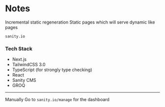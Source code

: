 # Notes

Incremental static regeneration
Static pages which will serve dynamic like pages

`sanity.io`

### Tech Stack
- Next.js
- TailwindCSS 3.0
- TypeScript (for strongly type checking)
- React
- Sanity CMS
- GROQ

--- 
Manually Go to `sanity.io/manage` for the dashboard